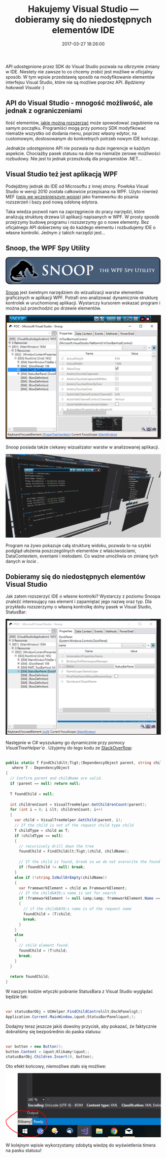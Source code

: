 ﻿---
layout:     post
title:      Hakujemy Visual Studio — dobieramy się do niedostępnych elementów IDE
date:       2017-03-27 18:26:00
summary:    API udostępnione przez SDK do Visual Studio pozwala na olbrzymie zmiany w IDE. Niestety nie zawsze to co chcemy zrobić jest możliwe w oficjalny sposób. W tym wpisie przedstawię sposób na modyfikowanie elementów interfejsu Visual Studio, które nie są możliwe poprzez API. Będziemy hakowali Visuala :)A...
categories: windows oprogramowanie programowanie
---



API udostępnione przez SDK do Visual Studio pozwala na olbrzymie zmiany w IDE. Niestety nie zawsze to co chcemy zrobić jest możliwe w oficjalny sposób. W tym wpisie przedstawię sposób na modyfikowanie elementów interfejsu Visual Studio, które nie są możliwe poprzez API.  *Będziemy hakowali Visuala*  :)




## API do Visual Studio - mnogość możliwość, ale jednak z ograniczeniami


Ilość elementów, [jakie można rozszerzać](https://www.dobreprogramy.pl/djfoxer/Jakie-elementy-Visual-Studio-moga-byc-rozszerzane-przez-deweloperow,80061.html) może spowodować zagubienie na samym początku. Programiści mogą przy pomocy SDK modyfikować niemalże wszystko od dodania menu, poprzez własny edytor, na customowym, dostosowanym do konkretnych potrzeb nowym IDE kończąc.

Jednakże udostępnione API nie pozwala na duże ingerencje w każdym aspekcie. Chociażby pasek statusu na dole ma niemalże zerowe możliwości rozbudowy. Nie jest to jednak przeszkodą dla programistów .NET...



## Visual Studio też jest aplikacją WPF


Podejdźmy jednak do IDE od Microsoftu z innej strony. Powłoka Visual Studio w wersji 2010 została całkowicie przepisana na WPF. Użyto również MEF ([opis we wcześniejszym wpisie](https://www.dobreprogramy.pl/djfoxer/Managed-Extensibility-Framework-system-pluginow-do-aplikacji-.NET-od-Microsoftu,80021.html)) jako frameworku do pisania rozszerzeń i bazy pod nową odsłonę edytora.

Taka wiedza pozwoli nam na zaprzęgniecie do pracy narzędzi, które analizują strukturę drzewa UI aplikacji napisanych w WPF. W prosty sposób przejrzymy budowę programu i rozszerzymy go o nowe elementy. Bez oficjalnego API dobierzemy się do każdego elementu i rozbudujemy IDE o własne kontrolki. Jednym z takich narzędzi jest... 



## Snoop, the WPF Spy Utility





![desk](https://raw.githubusercontent.com/djfoxer/djfoxer.github.io/master/_img/2017-3-27-_15_/g_-_608x405_-_-_80126x20170326233728_0.png)



[Snoop](https://snoopwpf.codeplex.com/) jest świetnym narzędziem do wizualizacji warstw elementów graficznych w aplikacji WPF. Potrafi ono analizować dynamicznie strukturę kontrolek w uruchomionej aplikacji. Wystarczy kursorem wskazać program i można już przechodzić po drzewie elementów.



![desk](https://raw.githubusercontent.com/djfoxer/djfoxer.github.io/master/_img/2017-3-27-_15_/g_-_608x405_-_-_80126x20170327174420_0.PNG)



Snoop posiada także ciekawy wizualizator warstw w analizowanej aplikacji. 



![desk](https://raw.githubusercontent.com/djfoxer/djfoxer.github.io/master/_img/2017-3-27-_15_/g_-_608x405_-_-_80126x20170327174420_1.PNG)



Program na żywo pokazuje całą strukturę widoku, pozwala to na szybki podgląd ułożenia poszczególnych elementów z właściwościami, DataContextem, eventami i metodami. Co ważne umożliwia on zmianę tych danych  *w locie* .



## Dobieramy się do niedostępnych elementów Visual Studio


Jak zatem rozszerzyć IDE o własne kontrolki? Wystarczy z poziomu Snoopa znaleźć interesujący nas element i zapamiętać jego nazwę oraz typ. Dla przykładu rozszerzymy o własną kontrolkę dolny pasek w Visual Studio, StatusBar:



![desk](https://raw.githubusercontent.com/djfoxer/djfoxer.github.io/master/_img/2017-3-27-_15_/g_-_608x405_-_-_80126x20170327181039_0.PNG)



Następnie w C# wyszukamy go dynamicznie przy pomocy  *VisualTreeHelper&#39;a* . Użyjemy do tego kodu ze [StackOverflow](http://stackoverflow.com/a/1759923): 


```csharp

public static T FindChild&lt;T&gt;(DependencyObject parent, string childName)
   where T : DependencyObject
{    
  // Confirm parent and childName are valid. 
  if (parent == null) return null;

  T foundChild = null;

  int childrenCount = VisualTreeHelper.GetChildrenCount(parent);
  for (int i = 0; i &lt; childrenCount; i++)
  {
    var child = VisualTreeHelper.GetChild(parent, i);
    // If the child is not of the request child type child
    T childType = child as T;
    if (childType == null)
    {
      // recursively drill down the tree
      foundChild = FindChild&lt;T&gt;(child, childName);

      // If the child is found, break so we do not overwrite the found child. 
      if (foundChild != null) break;
    }
    else if (!string.IsNullOrEmpty(childName))
    {
      var frameworkElement = child as FrameworkElement;
      // If the child&#39;s name is set for search
      if (frameworkElement != null &amp;&amp; frameworkElement.Name == childName)
      {
        // if the child&#39;s name is of the request name
        foundChild = (T)child;
        break;
      }
    }
    else
    {
      // child element found.
      foundChild = (T)child;
      break;
    }
  }

  return foundChild;
}

```


W naszym kodzie wtyczki pobranie StatusBara z Visual Studio wyglądać będzie tak:


```csharp

var statusBarObj = UIHelper.FindChildControl&lt;DockPanel&gt;(
Application.Current.MainWindow,&quot;StatusBarPanel&quot;);

```


Dodajmy teraz jeszcze jakiś dowolny przycisk, aby pokazać, że faktycznie dobraliśmy się bezpośrednio do paska statusu:


```csharp

var button = new Button();
button.Content = &quot;Klikamy!&quot;;
statusBarObj.Children.Insert(0, button);

```


Oto efekt końcowy, niemożliwe stało się możliwe:



![desk](https://raw.githubusercontent.com/djfoxer/djfoxer.github.io/master/_img/2017-3-27-_15_/g_-_608x405_-_-_80126x20170327181039_1.PNG)



W kolejnym wpisie wykorzystamy zdobytą wiedzę do wyświetlenia timera na pasku statusu!

